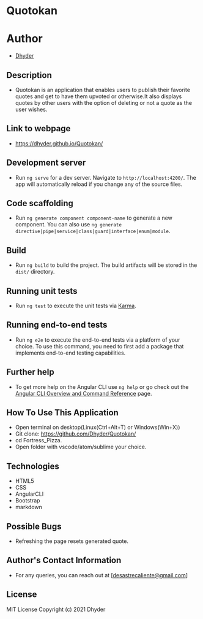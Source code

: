 # Quotokan

# **Author**
* [Dhyder](https://github.com/Dhyder)

## Description
* Quotokan is an application that enables users to publish their favorite quotes and get to have them upvoted or otherwise.It also displays quotes by other users with the option of deleting or not a quote as the user wishes.

## Link to webpage
* https://dhyder.github.io/Quotokan/

## Development server

* Run `ng serve` for a dev server. Navigate to `http://localhost:4200/`. The app will automatically reload if you change any of the source files.

## Code scaffolding

* Run `ng generate component component-name` to generate a new component. You can also use `ng generate directive|pipe|service|class|guard|interface|enum|module`.

## Build

* Run `ng build` to build the project. The build artifacts will be stored in the `dist/` directory.

## Running unit tests

* Run `ng test` to execute the unit tests via [Karma](https://karma-runner.github.io).

## Running end-to-end tests

* Run `ng e2e` to execute the end-to-end tests via a platform of your choice. To use this command, you need to first add a package that implements end-to-end testing capabilities.

## Further help

* To get more help on the Angular CLI use `ng help` or go check out the [Angular CLI Overview and Command Reference](https://angular.io/cli) page.

## How To Use This Application
* Open terminal on desktop(Linux(Ctrl+Alt+T) or Windows(Win+X))
*  Git clone: https://github.com/Dhyder/Quotokan/
* cd Fortress_Pizza.
* Open folder with vscode/atom/sublime your choice.

## Technologies
- HTML5
- CSS
- AngularCLI
- Bootstrap
- markdown

## Possible Bugs
* Refreshing the page resets generated quote.
## Author's Contact Information
* For any queries, you can reach out at [desastrecaliente@gmail.com]
## License
MIT License
Copyright (c) 2021 Dhyder
